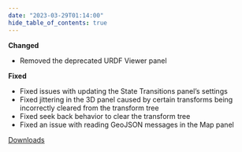 ```yaml
---
date: "2023-03-29T01:14:00"
hide_table_of_contents: true
---
```

**Changed**
- Removed the deprecated URDF Viewer panel

**Fixed**
- Fixed issues with updating the State Transitions panel’s settings
- Fixed jittering in the 3D panel caused by certain transforms being incorrectly cleared from the transform tree
- Fixed seek back behavior to clear the transform tree
- Fixed an issue with reading GeoJSON messages in the Map panel

[Downloads](https://github.com/foxglove/studio/releases/tag/v1.47.0)
